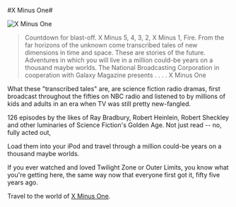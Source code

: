 #X Minus One#

![X Minus One](http://oldtimeradionostalgia.podomatic.com/2007-09-06T16_06_09-07_00.png)

> Countdown for blast-off. X Minus 5, 4, 3, 2, X Minus 1, Fire. From the far horizons of the unknown come transcribed tales of new dimensions in time and space. These are stories of the future. Adventures in which you will live in a million could-be years on a thousand maybe worlds. The National Broadcasting Corporation in cooperation with Galaxy Magazine presents . . . . X Minus One



What these "transcribed tales" are, are science fiction radio dramas, first broadcast throughout the fifties on NBC radio and listened to by millions of kids and adults in an era when TV was still pretty new-fangled.

126 episodes by the likes of Ray Bradbury, Robert Heinlein, Robert Sheckley and other luminaries of Science Fiction's Golden Age. Not just read -- no, fully acted out,

Load them into your iPod and travel through a million could-be years on a thousand maybe worlds.

If you ever watched and loved Twilight Zone or Outer Limits, you know what you're getting here, the same way now that everyone first got it, fifty five years ago.

Travel to the world of [X Minus One](http://ottolejeune.com/index.php/downloads/).
